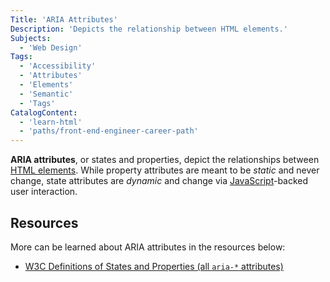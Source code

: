 ```yaml
---
Title: 'ARIA Attributes'
Description: 'Depicts the relationship between HTML elements.'
Subjects:
  - 'Web Design'
Tags:
  - 'Accessibility'
  - 'Attributes'
  - 'Elements'
  - 'Semantic'
  - 'Tags'
CatalogContent:
  - 'learn-html'
  - 'paths/front-end-engineer-career-path'
---
```


**ARIA attributes**, or states and properties, depict the relationships between [HTML elements](https://www.codecademy.com/resources/docs/html/elements). While property attributes are meant to be _static_ and never change, state attributes are _dynamic_ and change via [JavaScript](https://www.codecademy.com/resources/docs/javascript)-backed user interaction.

## Resources

More can be learned about ARIA attributes in the resources below:

- [W3C Definitions of States and Properties (all `aria-*` attributes)](https://www.w3.org/TR/wai-aria-1.1/#state_prop_def)

